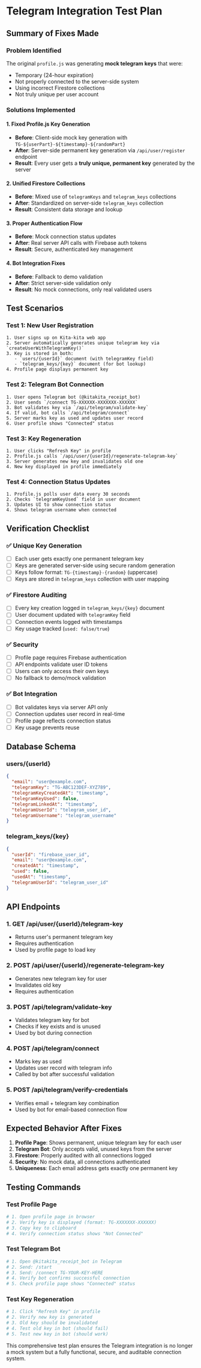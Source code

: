 # Telegram Integration Test Plan

## Summary of Fixes Made

### Problem Identified
The original `profile.js` was generating **mock telegram keys** that were:
- Temporary (24-hour expiration)
- Not properly connected to the server-side system
- Using incorrect Firestore collections
- Not truly unique per user account

### Solutions Implemented

#### 1. **Fixed Profile.js Key Generation**
- **Before**: Client-side mock key generation with `TG-${userPart}-${timestamp}-${randomPart}`
- **After**: Server-side permanent key generation via `/api/user/register` endpoint
- **Result**: Every user gets a **truly unique, permanent key** generated by the server

#### 2. **Unified Firestore Collections**
- **Before**: Mixed use of `telegramKeys` and `telegram_keys` collections
- **After**: Standardized on server-side `telegram_keys` collection
- **Result**: Consistent data storage and lookup

#### 3. **Proper Authentication Flow**
- **Before**: Mock connection status updates
- **After**: Real server API calls with Firebase auth tokens
- **Result**: Secure, authenticated key management

#### 4. **Bot Integration Fixes**
- **Before**: Fallback to demo validation
- **After**: Strict server-side validation only
- **Result**: No mock connections, only real validated users

## Test Scenarios

### Test 1: New User Registration
```
1. User signs up on Kita-kita web app
2. Server automatically generates unique telegram key via `createUserWithTelegramKey()`
3. Key is stored in both:
   - `users/{userId}` document (with telegramKey field)
   - `telegram_keys/{key}` document (for bot lookup)
4. Profile page displays permanent key
```

### Test 2: Telegram Bot Connection
```
1. User opens Telegram bot (@kitakita_receipt_bot)
2. User sends `/connect TG-XXXXXX-XXXXXXX-XXXXXX`
3. Bot validates key via `/api/telegram/validate-key`
4. If valid, bot calls `/api/telegram/connect` 
5. Server marks key as used and updates user record
6. User profile shows "Connected" status
```

### Test 3: Key Regeneration
```
1. User clicks "Refresh Key" in profile
2. Profile.js calls `/api/user/{userId}/regenerate-telegram-key`
3. Server generates new key and invalidates old one
4. New key displayed in profile immediately
```

### Test 4: Connection Status Updates
```
1. Profile.js polls user data every 30 seconds
2. Checks `telegramKeyUsed` field in user document
3. Updates UI to show connection status
4. Shows telegram username when connected
```

## Verification Checklist

### ✅ Unique Key Generation
- [ ] Each user gets exactly one permanent telegram key
- [ ] Keys are generated server-side using secure random generation
- [ ] Keys follow format: `TG-{timestamp}-{random}` (uppercase)
- [ ] Keys are stored in `telegram_keys` collection with user mapping

### ✅ Firestore Auditing
- [ ] Every key creation logged in `telegram_keys/{key}` document
- [ ] User document updated with `telegramKey` field
- [ ] Connection events logged with timestamps
- [ ] Key usage tracked (`used: false/true`)

### ✅ Security
- [ ] Profile page requires Firebase authentication
- [ ] API endpoints validate user ID tokens
- [ ] Users can only access their own keys
- [ ] No fallback to demo/mock validation

### ✅ Bot Integration
- [ ] Bot validates keys via server API only
- [ ] Connection updates user record in real-time
- [ ] Profile page reflects connection status
- [ ] Key usage prevents reuse

## Database Schema

### users/{userId}
```json
{
  "email": "user@example.com",
  "telegramKey": "TG-ABC123DEF-XYZ789",
  "telegramKeyCreatedAt": "timestamp",
  "telegramKeyUsed": false,
  "telegramLinkedAt": "timestamp",
  "telegramUserId": "telegram_user_id",
  "telegramUsername": "telegram_username"
}
```

### telegram_keys/{key}
```json
{
  "userId": "firebase_user_id",
  "email": "user@example.com", 
  "createdAt": "timestamp",
  "used": false,
  "usedAt": "timestamp",
  "telegramUserId": "telegram_user_id"
}
```

## API Endpoints

### 1. **GET /api/user/{userId}/telegram-key**
- Returns user's permanent telegram key
- Requires authentication
- Used by profile page to load key

### 2. **POST /api/user/{userId}/regenerate-telegram-key**
- Generates new telegram key for user
- Invalidates old key
- Requires authentication

### 3. **POST /api/telegram/validate-key**
- Validates telegram key for bot
- Checks if key exists and is unused
- Used by bot during connection

### 4. **POST /api/telegram/connect**
- Marks key as used
- Updates user record with telegram info
- Called by bot after successful validation

### 5. **POST /api/telegram/verify-credentials**
- Verifies email + telegram key combination
- Used by bot for email-based connection flow

## Expected Behavior After Fixes

1. **Profile Page**: Shows permanent, unique telegram key for each user
2. **Telegram Bot**: Only accepts valid, unused keys from the server
3. **Firestore**: Properly audited with all connections logged
4. **Security**: No mock data, all connections authenticated
5. **Uniqueness**: Each email address gets exactly one permanent key

## Testing Commands

### Test Profile Page
```bash
# 1. Open profile page in browser
# 2. Verify key is displayed (format: TG-XXXXXXX-XXXXXX)
# 3. Copy key to clipboard
# 4. Verify connection status shows "Not Connected"
```

### Test Telegram Bot
```bash
# 1. Open @kitakita_receipt_bot in Telegram
# 2. Send: /start
# 3. Send: /connect TG-YOUR-KEY-HERE
# 4. Verify bot confirms successful connection
# 5. Check profile page shows "Connected" status
```

### Test Key Regeneration
```bash
# 1. Click "Refresh Key" in profile
# 2. Verify new key is generated
# 3. Old key should be invalidated
# 4. Test old key in bot (should fail)
# 5. Test new key in bot (should work)
```

This comprehensive test plan ensures the Telegram integration is no longer a mock system but a fully functional, secure, and auditable connection system. 
